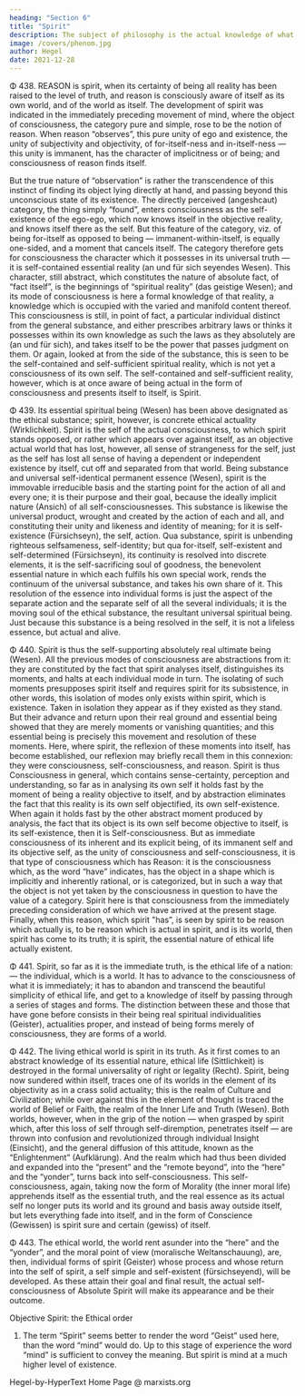 ```yaml
---
heading: "Section 6"
title: "Spirit"
description: The subject of philosophy is the actual knowledge of what truly is.
image: /covers/phenom.jpg
author: Hegel
date: 2021-12-28
---
```




Φ 438. REASON is spirit, when its certainty of being all reality has been raised to the level of truth, and reason is consciously aware of itself as its own world, and of the world as itself. The development of spirit was indicated in the immediately preceding movement of mind, where the object of consciousness, the category pure and simple, rose to be the notion of reason. When reason “observes”, this pure unity of ego and existence, the unity of subjectivity and objectivity, of for-itself-ness and in-itself-ness — this unity is immanent, has the character of implicitness or of being; and consciousness of reason finds itself. 

But the true nature of “observation” is rather the transcendence of this instinct of finding its object lying directly at hand, and passing beyond this unconscious state of its existence. The directly perceived (angeshcaut) category, the thing simply “found”, enters consciousness as the self-existence of the ego-ego, which now knows itself in the objective reality, and knows itself there as the self. But this feature of the category, viz. of being for-itself as opposed to being — immanent-within-itself, is equally one-sided, and a moment that cancels itself. The category therefore gets for consciousness the character which it possesses in its universal truth — it is self-contained essential reality (an und für sich seyendes Wesen). This character, still abstract, which constitutes the nature of absolute fact, of “fact itself”, is the beginnings of “spiritual reality” (das geistige Wesen); and its mode of consciousness is here a formal knowledge of that reality, a knowledge which is occupied with the varied and manifold content thereof. This consciousness is still, in point of fact, a particular individual distinct from the general substance, and either prescribes arbitrary laws or thinks it possesses within its own knowledge as such the laws as they absolutely are (an und für sich), and takes itself to be the power that passes judgment on them. Or again, looked at from the side of the substance, this is seen to be the self-contained and self-sufficient spiritual reality, which is not yet a consciousness of its own self. The self-contained and self-sufficient reality, however, which is at once aware of being actual in the form of consciousness and presents itself to itself, is Spirit.

Φ 439. Its essential spiritual being (Wesen) has been above designated as the ethical substance; spirit, however, is concrete ethical actuality (Wirklichkeit). Spirit is the self of the actual consciousness, to which spirit stands opposed, or rather which appears over against itself, as an objective actual world that has lost, however, all sense of strangeness for the self, just as the self has lost all sense of having a dependent or independent existence by itself, cut off and separated from that world. Being substance and universal self-identical permanent essence (Wesen), spirit is the immovable irreducible basis and the starting point for the action of all and every one; it is their purpose and their goal, because the ideally implicit nature (Ansich) of all self-consciousnesses. This substance is likewise the universal product, wrought and created by the action of each and all, and constituting their unity and likeness and identity of meaning; for it is self-existence (Fürsichseyn), the self, action. Qua substance, spirit is unbending righteous selfsameness, self-identity; but qua for-itself, self-existent and self-determined (Fürsichseyn), its continuity is resolved into discrete elements, it is the self-sacrificing soul of goodness, the benevolent essential nature in which each fulfils his own special work, rends the continuum of the universal substance, and takes his own share of it. This resolution of the essence into individual forms is just the aspect of the separate action and the separate self of all the several individuals; it is the moving soul of the ethical substance, the resultant universal spiritual being. Just because this substance is a being resolved in the self, it is not a lifeless essence, but actual and alive.

Φ 440. Spirit is thus the self-supporting absolutely real ultimate being (Wesen). All the previous modes of consciousness are abstractions from it: they are constituted by the fact that spirit analyses itself, distinguishes its moments, and halts at each individual mode in turn. The isolating of such moments presupposes spirit itself and requires spirit for its subsistence, in other words, this isolation of modes only exists within spirit, which is existence. Taken in isolation they appear as if they existed as they stand. But their advance and return upon their real ground and essential being showed that they are merely moments or vanishing quantities; and this essential being is precisely this movement and resolution of these moments. Here, where spirit, the reflexion of these moments into itself, has become established, our reflexion may briefly recall them in this connexion: they were consciousness, self-consciousness, and reason. Spirit is thus Consciousness in general, which contains sense-certainty, perception and understanding, so far as in analysing its own self it holds fast by the moment of being a reality objective to itself, and by abstraction eliminates the fact that this reality is its own self objectified, its own self-existence. When again it holds fast by the other abstract moment produced by analysis, the fact that its object is its own self become objective to itself, is its self-existence, then it is Self-consciousness. But as immediate consciousness of its inherent and its explicit being, of its immanent self and its objective self, as the unity of consciousness and self-consciousness, it is that type of consciousness which has Reason: it is the consciousness which, as the word “have” indicates, has the object in a shape which is implicitly and inherently rational, or is categorized, but in such a way that the object is not yet taken by the consciousness in question to have the value of a category. Spirit here is that consciousness from the immediately preceding consideration of which we have arrived at the present stage. Finally, when this reason, which spirit "has”, is seen by spirit to be reason which actually is, to be reason which is actual in spirit, and is its world, then spirit has come to its truth; it is spirit, the essential nature of ethical life actually existent.

Φ 441. Spirit, so far as it is the immediate truth, is the ethical life of a nation: — the individual, which is a world. It has to advance to the consciousness of what it is immediately; it has to abandon and transcend the beautiful simplicity of ethical life, and get to a knowledge of itself by passing through a series of stages and forms. The distinction between these and those that have gone before consists in their being real spiritual individualities (Geister), actualities proper, and instead of being forms merely of consciousness, they are forms of a world.

Φ 442. The living ethical world is spirit in its truth. As it first comes to an abstract knowledge of its essential nature, ethical life (Sittlichkeit) is destroyed in the formal universality of right or legality (Recht). Spirit, being now sundered within itself, traces one of its worlds in the element of its objectivity as in a crass solid actuality; this is the realm of Culture and Civilization; while over against this in the element of thought is traced the world of Belief or Faith, the realm of the Inner Life and Truth (Wesen). Both worlds, however, when in the grip of the notion — when grasped by spirit which, after this loss of self through self-diremption, penetrates itself — are thrown into confusion and revolutionized through individual Insight (Einsicht), and the general diffusion of this attitude, known as the “Enlightenment” (Aufklärung). And the realm which had thus been divided and expanded into the “present” and the “remote beyond”, into the “here” and the “yonder”, turns back into self-consciousness. This self-consciousness, again, taking now the form of Morality (the inner moral life) apprehends itself as the essential truth, and the real essence as its actual self no longer puts its world and its ground and basis away outside itself, but lets everything fade into itself, and in the form of Conscience (Gewissen) is spirit sure and certain (gewiss) of itself.

Φ 443. The ethical world, the world rent asunder into the “here” and the “yonder”, and the moral point of view (moralische Weltanschauung), are, then, individual forms of spirit (Geister) whose process and whose return into the self of spirit, a self simple and self-existent (fürsichseyend), will be developed. As these attain their goal and final result, the actual self-consciousness of Absolute Spirit will make its appearance and be their outcome.

Objective Spirit: the Ethical order

1. The term “Spirit” seems better to render the word “Geist” used here, than the word “mind” would do. Up to this stage of experience the word “mind” is sufficient to convey the meaning. But spirit is mind at a much higher level of existence.

Hegel-by-HyperText Home Page @ marxists.org
